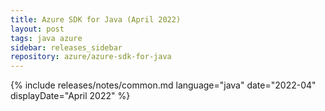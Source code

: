 ```yaml
---
title: Azure SDK for Java (April 2022)
layout: post
tags: java azure
sidebar: releases_sidebar
repository: azure/azure-sdk-for-java
---
```

{% include releases/notes/common.md language="java" date="2022-04" displayDate="April 2022" %}